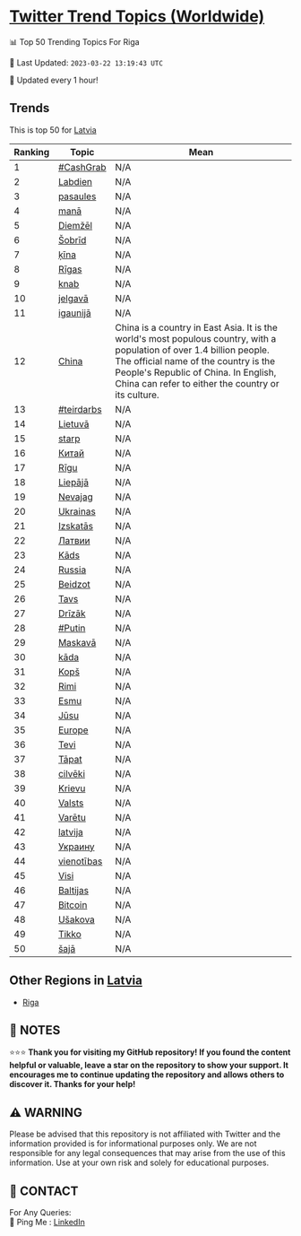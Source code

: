 [Twitter Trend Topics (Worldwide)](https://github.com/ErcinDedeoglu/Twitter-Trend-Topics)
==========


📊 Top 50 Trending Topics For Riga

📆 Last Updated: `2023-03-22 13:19:43 UTC`

🔧 Updated every 1 hour!


## Trends

This is top 50 for [Latvia](</Latvia>)

| Ranking | Topic | Mean |
| ------- | ------------ | ------------ |
| 1 | [#CashGrab](http://twitter.com/search?q=%23CashGrab) | N/A |
| 2 | [Labdien](http://twitter.com/search?q=Labdien) | N/A |
| 3 | [pasaules](http://twitter.com/search?q=pasaules) | N/A |
| 4 | [manā](http://twitter.com/search?q=man%c4%81) | N/A |
| 5 | [Diemžēl](http://twitter.com/search?q=Diem%c5%be%c4%93l) | N/A |
| 6 | [Šobrīd](http://twitter.com/search?q=%c5%a0obr%c4%abd) | N/A |
| 7 | [ķīna](http://twitter.com/search?q=%c4%b7%c4%abna) | N/A |
| 8 | [Rīgas](http://twitter.com/search?q=R%c4%abgas) | N/A |
| 9 | [knab](http://twitter.com/search?q=knab) | N/A |
| 10 | [jelgavā](http://twitter.com/search?q=jelgav%c4%81) | N/A |
| 11 | [igaunijā](http://twitter.com/search?q=igaunij%c4%81) | N/A |
| 12 | [China](http://twitter.com/search?q=China) | China is a country in East Asia. It is the world's most populous country, with a population of over 1.4 billion people. The official name of the country is the People's Republic of China. In English, China can refer to either the country or its culture. |
| 13 | [#teirdarbs](http://twitter.com/search?q=%23teirdarbs) | N/A |
| 14 | [Lietuvā](http://twitter.com/search?q=Lietuv%c4%81) | N/A |
| 15 | [starp](http://twitter.com/search?q=starp) | N/A |
| 16 | [Китай](http://twitter.com/search?q=%d0%9a%d0%b8%d1%82%d0%b0%d0%b9) | N/A |
| 17 | [Rīgu](http://twitter.com/search?q=R%c4%abgu) | N/A |
| 18 | [Liepājā](http://twitter.com/search?q=Liep%c4%81j%c4%81) | N/A |
| 19 | [Nevajag](http://twitter.com/search?q=Nevajag) | N/A |
| 20 | [Ukrainas](http://twitter.com/search?q=Ukrainas) | N/A |
| 21 | [Izskatās](http://twitter.com/search?q=Izskat%c4%81s) | N/A |
| 22 | [Латвии](http://twitter.com/search?q=%d0%9b%d0%b0%d1%82%d0%b2%d0%b8%d0%b8) | N/A |
| 23 | [Kāds](http://twitter.com/search?q=K%c4%81ds) | N/A |
| 24 | [Russia](http://twitter.com/search?q=Russia) | N/A |
| 25 | [Beidzot](http://twitter.com/search?q=Beidzot) | N/A |
| 26 | [Tavs](http://twitter.com/search?q=Tavs) | N/A |
| 27 | [Drīzāk](http://twitter.com/search?q=Dr%c4%abz%c4%81k) | N/A |
| 28 | [#Putin](http://twitter.com/search?q=%23Putin) | N/A |
| 29 | [Maskavā](http://twitter.com/search?q=Maskav%c4%81) | N/A |
| 30 | [kāda](http://twitter.com/search?q=k%c4%81da) | N/A |
| 31 | [Kopš](http://twitter.com/search?q=Kop%c5%a1) | N/A |
| 32 | [Rimi](http://twitter.com/search?q=Rimi) | N/A |
| 33 | [Esmu](http://twitter.com/search?q=Esmu) | N/A |
| 34 | [Jūsu](http://twitter.com/search?q=J%c5%absu) | N/A |
| 35 | [Europe](http://twitter.com/search?q=Europe) | N/A |
| 36 | [Tevi](http://twitter.com/search?q=Tevi) | N/A |
| 37 | [Tāpat](http://twitter.com/search?q=T%c4%81pat) | N/A |
| 38 | [cilvēki](http://twitter.com/search?q=cilv%c4%93ki) | N/A |
| 39 | [Krievu](http://twitter.com/search?q=Krievu) | N/A |
| 40 | [Valsts](http://twitter.com/search?q=Valsts) | N/A |
| 41 | [Varētu](http://twitter.com/search?q=Var%c4%93tu) | N/A |
| 42 | [latvija](http://twitter.com/search?q=latvija) | N/A |
| 43 | [Украину](http://twitter.com/search?q=%d0%a3%d0%ba%d1%80%d0%b0%d0%b8%d0%bd%d1%83) | N/A |
| 44 | [vienotības](http://twitter.com/search?q=vienot%c4%abbas) | N/A |
| 45 | [Visi](http://twitter.com/search?q=Visi) | N/A |
| 46 | [Baltijas](http://twitter.com/search?q=Baltijas) | N/A |
| 47 | [Bitcoin](http://twitter.com/search?q=Bitcoin) | N/A |
| 48 | [Ušakova](http://twitter.com/search?q=U%c5%a1akova) | N/A |
| 49 | [Tikko](http://twitter.com/search?q=Tikko) | N/A |
| 50 | [šajā](http://twitter.com/search?q=%c5%a1aj%c4%81) | N/A |



## Other Regions in [Latvia](</Latvia>)

* [Riga](</Latvia/Riga.md>)



## 📝 NOTES

⭐⭐⭐ **Thank you for visiting my GitHub repository! If you found the content helpful or valuable, leave a star on the repository to show your support. It encourages me to continue updating the repository and allows others to discover it. Thanks for your help!**


## ⚠️ WARNING

Please be advised that this repository is not affiliated with Twitter and the information provided is for informational purposes only. We are not responsible for any legal consequences that may arise from the use of this information. Use at your own risk and solely for educational purposes.


## 📨 CONTACT

 For Any Queries:  
            🏓 Ping Me : [LinkedIn](https://www.linkedin.com/in/ercindedeoglu/)
